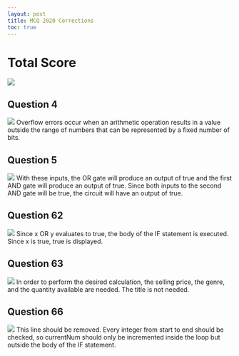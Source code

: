 ```yaml
---
layout: post
title: MCQ 2020 Corrections
toc: true
---
```


# Total Score
![](https://user-images.githubusercontent.com/111609656/235421280-642e41ef-42ab-4dd5-9f73-4c8955516fda.png)

## Question 4
![](https://user-images.githubusercontent.com/111609656/235595375-03c69114-2552-4fcb-8428-936bb014d19f.png)
Overflow errors occur when an arithmetic operation results in a value outside the range of numbers that can be represented by a fixed number of bits.

## Question 5
![](https://user-images.githubusercontent.com/111609656/235595804-b0c74f88-8e6a-4bbb-a92b-e62415757683.png)
With these inputs, the OR gate will produce an output of true and the first AND gate will produce an output of true. Since both inputs to the second AND gate will be true, the circuit will have an output of true.

## Question 62
![](https://user-images.githubusercontent.com/111609656/235596318-1694bfd4-0997-4b96-ac34-db87c68e9438.png")
Since x OR y evaluates to true, the body of the IF statement is executed. Since x is true, true is displayed.

## Question 63
![](https://user-images.githubusercontent.com/111609656/235596423-b62314ee-ff77-4f12-af29-709ce3c6f65c.png)
In order to perform the desired calculation, the selling price, the genre, and the quantity available are needed. The title is not needed.

## Question 66
![](https://user-images.githubusercontent.com/111609656/235596567-43c4a622-1c61-4cfe-b778-0218b62d7ece.png)
This line should be removed. Every integer from start to end should be checked, so currentNum should only be incremented inside the loop but outside the body of the IF statement.